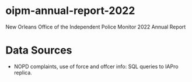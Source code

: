 # oipm-annual-report-2022
New Orleans Office of the Independent Police Monitor 2022 Annual Report

# Data Sources
- NOPD complaints, use of force and offcer info: SQL queries to IAPro replica.